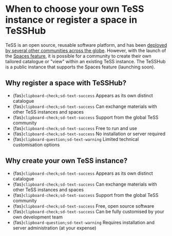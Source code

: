 # When to choose your own TeSS instance or register a space in TeSSHub

TeSS is an open source, reusable software platform, and has been [deployed by several other communities across the globe](../overview/tess). However, with the launch of the [Spaces feature](intro-spaces), it is possible for a community to create their own tailored catalogue or "view" within an existing TeSS instance. The TeSSHub is a public instance that supports the Spaces feature (launching soon).


## Why register a space with TeSSHub?

- {fas}`clipboard-check;sd-text-success` Appears as its own distinct catalogue
- {fas}`clipboard-check;sd-text-success` Can exchange materials with other TeSS instances and spaces
- {fas}`clipboard-check;sd-text-success` Support from the global TeSS community
- {fas}`clipboard-check;sd-text-success` Free to run and use
- {fas}`clipboard-check;sd-text-success` No installation or server required
- {fas}`clipboard-question;sd-text-warning`  Limited technical customisation options  


## Why create your own TeSS instance?

- {fas}`clipboard-check;sd-text-success` Appears as its own distinct catalogue
- {fas}`clipboard-check;sd-text-success` Can exchange materials with other TeSS instances and spaces
- {fas}`clipboard-check;sd-text-success` Support from the global TeSS community
- {fas}`clipboard-check;sd-text-success` Free, open source software
- {fas}`clipboard-check;sd-text-success` Can be fully customised by your own development team
- {fas}`clipboard-question;sd-text-warning` Requires installation and server administration (at your expense)
